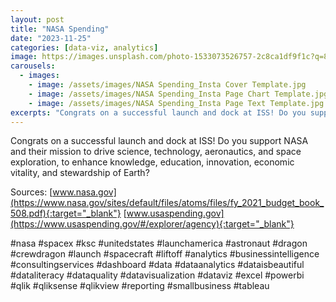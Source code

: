 ```yaml
---
layout: post
title: "NASA Spending"
date: "2023-11-25"
categories: [data-viz, analytics]
image: https://images.unsplash.com/photo-1533073526757-2c8ca1df9f1c?q=80&w=2070&auto=format&fit=crop&ixlib=rb-4.0.3&ixid=M3wxMjA3fDB8MHxwaG90by1wYWdlfHx8fGVufDB8fHx8fA%3D%3D
carousels:
  - images: 
    - image: /assets/images/NASA Spending_Insta Cover Template.jpg
    - image: /assets/images/NASA Spending_Insta Page Chart Template.jpg
    - image: /assets/images/NASA Spending_Insta Page Text Template.jpg
excerpts: "Congrats on a successful launch and dock at ISS! Do you support NASA and their mission to drive science, technology, aeronautics, and space exploration, to enhance knowledge, education, innovation, economic vitality, and stewardship of Earth?"
---
```


Congrats on a successful launch and dock at ISS! Do you support NASA and their mission to drive science, technology, aeronautics, and space exploration, to enhance knowledge, education, innovation, economic vitality, and stewardship of Earth?

Sources:
[www.nasa.gov](https://www.nasa.gov/sites/default/files/atoms/files/fy_2021_budget_book_508.pdf){:target="_blank"}
[www.usaspending.gov](https://www.usaspending.gov/#/explorer/agency){:target="_blank"}

#nasa #spacex #ksc #unitedstates #launchamerica #astronaut #dragon #crewdragon #launch #spacecraft #liftoff #analytics #businessintelligence #consultingservices #dashboard #data #dataanalytics #dataisbeautiful #dataliteracy #dataquality #datavisualization #dataviz #excel #powerbi #qlik #qliksense #qlikview #reporting #smallbusiness #tableau